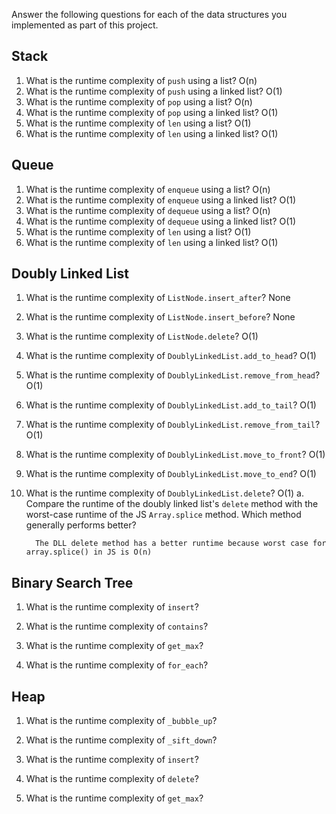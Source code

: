 Answer the following questions for each of the data structures you implemented as part of this project.

## Stack

1. What is the runtime complexity of `push` using a list?
   O(n)
2. What is the runtime complexity of `push` using a linked list?
   O(1)
3. What is the runtime complexity of `pop` using a list?
   O(n)
4. What is the runtime complexity of `pop` using a linked list?
   O(1)
5. What is the runtime complexity of `len` using a list?
   O(1)
6. What is the runtime complexity of `len` using a linked list?
   O(1)

## Queue

1. What is the runtime complexity of `enqueue` using a list?
   O(n)
2. What is the runtime complexity of `enqueue` using a linked list?
   O(1)
3. What is the runtime complexity of `dequeue` using a list?
   O(n)
4. What is the runtime complexity of `dequeue` using a linked list?
   O(1)
5. What is the runtime complexity of `len` using a list?
   O(1)
6. What is the runtime complexity of `len` using a linked list?
   O(1)

## Doubly Linked List

1.  What is the runtime complexity of `ListNode.insert_after`?
    None
2.  What is the runtime complexity of `ListNode.insert_before`?
    None
3.  What is the runtime complexity of `ListNode.delete`?
    O(1)
4.  What is the runtime complexity of `DoublyLinkedList.add_to_head`?
    O(1)
5.  What is the runtime complexity of `DoublyLinkedList.remove_from_head`?
    O(1)
6.  What is the runtime complexity of `DoublyLinkedList.add_to_tail`?
    O(1)
7.  What is the runtime complexity of `DoublyLinkedList.remove_from_tail`?
    O(1)
8.  What is the runtime complexity of `DoublyLinkedList.move_to_front`?
    O(1)
9.  What is the runtime complexity of `DoublyLinkedList.move_to_end`?
    O(1)
10. What is the runtime complexity of `DoublyLinkedList.delete`?
    O(1)
    a. Compare the runtime of the doubly linked list's `delete` method with the worst-case runtime of the JS `Array.splice` method. Which method generally performs better?

          The DLL delete method has a better runtime because worst case for array.splice() in JS is O(n)

## Binary Search Tree

1. What is the runtime complexity of `insert`?

2. What is the runtime complexity of `contains`?

3. What is the runtime complexity of `get_max`?

4. What is the runtime complexity of `for_each`?

## Heap

1. What is the runtime complexity of `_bubble_up`?

2. What is the runtime complexity of `_sift_down`?

3. What is the runtime complexity of `insert`?

4. What is the runtime complexity of `delete`?

5. What is the runtime complexity of `get_max`?
